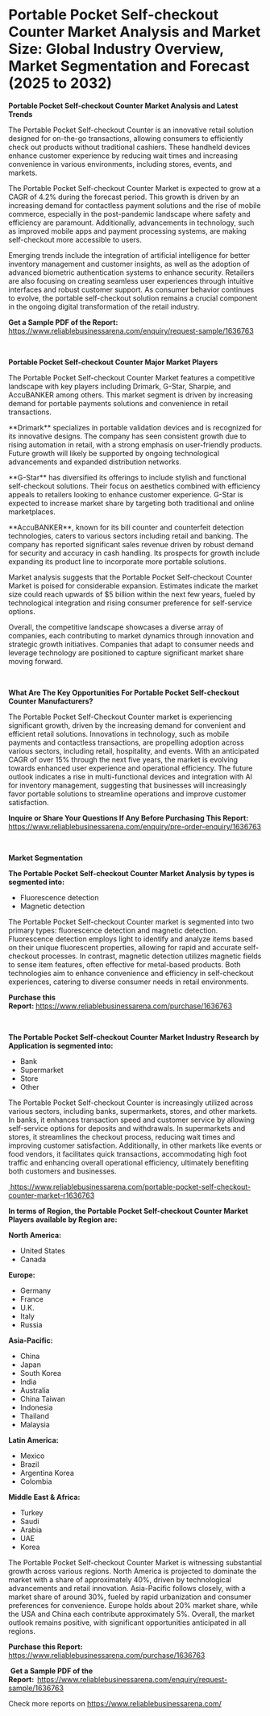 <p><h1>Portable Pocket Self-checkout Counter Market Analysis and Market Size: Global Industry Overview, Market Segmentation and Forecast (2025 to 2032)</h1></p><p><strong>Portable Pocket Self-checkout Counter Market Analysis and Latest Trends</strong></p>
<p><p>The Portable Pocket Self-checkout Counter is an innovative retail solution designed for on-the-go transactions, allowing consumers to efficiently check out products without traditional cashiers. These handheld devices enhance customer experience by reducing wait times and increasing convenience in various environments, including stores, events, and markets. </p><p>The Portable Pocket Self-checkout Counter Market is expected to grow at a CAGR of 4.2% during the forecast period. This growth is driven by an increasing demand for contactless payment solutions and the rise of mobile commerce, especially in the post-pandemic landscape where safety and efficiency are paramount. Additionally, advancements in technology, such as improved mobile apps and payment processing systems, are making self-checkout more accessible to users. </p><p>Emerging trends include the integration of artificial intelligence for better inventory management and customer insights, as well as the adoption of advanced biometric authentication systems to enhance security. Retailers are also focusing on creating seamless user experiences through intuitive interfaces and robust customer support. As consumer behavior continues to evolve, the portable self-checkout solution remains a crucial component in the ongoing digital transformation of the retail industry.</p></p>
<p><strong>Get a Sample PDF of the Report:&nbsp;</strong> <a href="https://www.reliablebusinessarena.com/enquiry/request-sample/1636763?utm_campaign=3562&utm_medium=2&utm_source=Github&utm_content=ia&utm_term=23032025&utm_id=portable-pocket-self-checkout-counter">https://www.reliablebusinessarena.com/enquiry/request-sample/1636763</a></p>
<p>&nbsp;</p>
<p><strong>Portable Pocket Self-checkout Counter Major Market Players</strong></p>
<p><p>The Portable Pocket Self-checkout Counter Market features a competitive landscape with key players including Drimark, G-Star, Sharpie, and AccuBANKER among others. This market segment is driven by increasing demand for portable payments solutions and convenience in retail transactions.</p><p>**Drimark** specializes in portable validation devices and is recognized for its innovative designs. The company has seen consistent growth due to rising automation in retail, with a strong emphasis on user-friendly products. Future growth will likely be supported by ongoing technological advancements and expanded distribution networks.</p><p>**G-Star** has diversified its offerings to include stylish and functional self-checkout solutions. Their focus on aesthetics combined with efficiency appeals to retailers looking to enhance customer experience. G-Star is expected to increase market share by targeting both traditional and online marketplaces.</p><p>**AccuBANKER**, known for its bill counter and counterfeit detection technologies, caters to various sectors including retail and banking. The company has reported significant sales revenue driven by robust demand for security and accuracy in cash handling. Its prospects for growth include expanding its product line to incorporate more portable solutions.</p><p>Market analysis suggests that the Portable Pocket Self-checkout Counter Market is poised for considerable expansion. Estimates indicate the market size could reach upwards of $5 billion within the next few years, fueled by technological integration and rising consumer preference for self-service options.</p><p>Overall, the competitive landscape showcases a diverse array of companies, each contributing to market dynamics through innovation and strategic growth initiatives. Companies that adapt to consumer needs and leverage technology are positioned to capture significant market share moving forward.</p></p>
<p>&nbsp;</p>
<p><strong>What Are The Key Opportunities For Portable Pocket Self-checkout Counter Manufacturers?</strong></p>
<p><p>The Portable Pocket Self-Checkout Counter market is experiencing significant growth, driven by the increasing demand for convenient and efficient retail solutions. Innovations in technology, such as mobile payments and contactless transactions, are propelling adoption across various sectors, including retail, hospitality, and events. With an anticipated CAGR of over 15% through the next five years, the market is evolving towards enhanced user experience and operational efficiency. The future outlook indicates a rise in multi-functional devices and integration with AI for inventory management, suggesting that businesses will increasingly favor portable solutions to streamline operations and improve customer satisfaction.</p></p>
<p><strong>Inquire or Share Your Questions If Any Before Purchasing This Report:</strong> <a href="https://www.reliablebusinessarena.com/enquiry/pre-order-enquiry/1636763?utm_campaign=3562&utm_medium=2&utm_source=Github&utm_content=ia&utm_term=23032025&utm_id=portable-pocket-self-checkout-counter">https://www.reliablebusinessarena.com/enquiry/pre-order-enquiry/1636763</a></p>
<p>&nbsp;</p>
<p><strong>Market Segmentation</strong></p>
<p><strong>The Portable Pocket Self-checkout Counter Market Analysis by types is segmented into:</strong></p>
<p><ul><li>Fluorescence detection</li><li>Magnetic detection</li></ul></p>
<p><p>The Portable Pocket Self-checkout Counter market is segmented into two primary types: fluorescence detection and magnetic detection. Fluorescence detection employs light to identify and analyze items based on their unique fluorescent properties, allowing for rapid and accurate self-checkout processes. In contrast, magnetic detection utilizes magnetic fields to sense item features, often effective for metal-based products. Both technologies aim to enhance convenience and efficiency in self-checkout experiences, catering to diverse consumer needs in retail environments.</p></p>
<p><strong>Purchase this Report:&nbsp;</strong><a href="https://www.reliablebusinessarena.com/purchase/1636763?utm_campaign=3562&utm_medium=2&utm_source=Github&utm_content=ia&utm_term=23032025&utm_id=portable-pocket-self-checkout-counter">https://www.reliablebusinessarena.com/purchase/1636763</a></p>
<p>&nbsp;</p>
<p><strong>The Portable Pocket Self-checkout Counter Market Industry Research by Application is segmented into:</strong></p>
<p><ul><li>Bank</li><li>Supermarket</li><li>Store</li><li>Other</li></ul></p>
<p><p>The Portable Pocket Self-checkout Counter is increasingly utilized across various sectors, including banks, supermarkets, stores, and other markets. In banks, it enhances transaction speed and customer service by allowing self-service options for deposits and withdrawals. In supermarkets and stores, it streamlines the checkout process, reducing wait times and improving customer satisfaction. Additionally, in other markets like events or food vendors, it facilitates quick transactions, accommodating high foot traffic and enhancing overall operational efficiency, ultimately benefiting both customers and businesses.</p></p>
<p><a href="https://www.reliablebusinessarena.com/portable-pocket-self-checkout-counter-market-r1636763?utm_campaign=3562&utm_medium=2&utm_source=Github&utm_content=ia&utm_term=23032025&utm_id=portable-pocket-self-checkout-counter">&nbsp;https://www.reliablebusinessarena.com/portable-pocket-self-checkout-counter-market-r1636763</a></p>
<p><strong>In terms of Region, the Portable Pocket Self-checkout Counter Market Players available by Region are:</strong></p>
<p>
    <p> <strong> North America: </strong>
        <ul>
            <li>United States</li>
            <li>Canada</li>
        </ul>
        </p> 
    <p> <strong> Europe: </strong>
        <ul>
            <li>Germany</li>
            <li>France</li>
            <li>U.K.</li>
            <li>Italy</li>
            <li>Russia</li>
        </ul>
        </p> 
    <p> <strong> Asia-Pacific: </strong>
        <ul>
            <li>China</li>
            <li>Japan</li>
            <li>South Korea</li>
            <li>India</li>
            <li>Australia</li>
            <li>China Taiwan</li>
            <li>Indonesia</li>
            <li>Thailand</li>
            <li>Malaysia</li>
        </ul>
        </p> 
    <p> <strong> Latin America: </strong>
        <ul>
            <li>Mexico</li>
            <li>Brazil</li>
            <li>Argentina Korea</li>
            <li>Colombia</li>
        </ul>
        </p> 
    <p> <strong> Middle East & Africa: </strong>
        <ul>
            <li>Turkey</li>
            <li>Saudi</li>
            <li>Arabia</li>
            <li>UAE</li>
            <li>Korea</li>
        </ul>
    </p>
    </p>
<p><p>The Portable Pocket Self-checkout Counter Market is witnessing substantial growth across various regions. North America is projected to dominate the market with a share of approximately 40%, driven by technological advancements and retail innovation. Asia-Pacific follows closely, with a market share of around 30%, fueled by rapid urbanization and consumer preferences for convenience. Europe holds about 20% market share, while the USA and China each contribute approximately 5%. Overall, the market outlook remains positive, with significant opportunities anticipated in all regions.</p></p>
<p><strong>Purchase this Report: </strong><a href="https://www.reliablebusinessarena.com/purchase/1636763?utm_campaign=3562&utm_medium=2&utm_source=Github&utm_content=ia&utm_term=23032025&utm_id=portable-pocket-self-checkout-counter">https://www.reliablebusinessarena.com/purchase/1636763</a></p>
<p>&nbsp;<strong>Get a Sample PDF of the Report:&nbsp;&nbsp;</strong><a href="https://www.reliablebusinessarena.com/enquiry/request-sample/1636763?utm_campaign=3562&utm_medium=2&utm_source=Github&utm_content=ia&utm_term=23032025&utm_id=portable-pocket-self-checkout-counter">https://www.reliablebusinessarena.com/enquiry/request-sample/1636763</a></p>
<p><strong></strong></p>
<p>Check more reports on <a href="https://www.reliablebusinessarena.com/?utm_campaign=3562&utm_medium=2&utm_source=Github&utm_content=ia&utm_term=23032025&utm_id=portable-pocket-self-checkout-counter">https://www.reliablebusinessarena.com/</a></p>